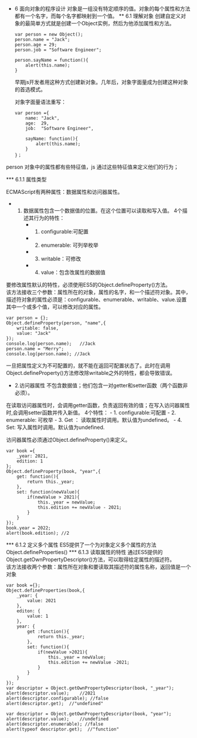 * 6 面向对象的程序设计
对象是一组没有特定顺序的值。对象的每个属性和方法都有一个名字，而每个名字都映射到一个值。
** 6.1 理解对象
    创建自定义对象的最简单方式就是创建一个Object实例，然后为他添加属性和方法。
    ```
    var person = new Object();
    person.name = "Jack";
    person.age = 29;
    person.job = "Software Engineer";

    person.sayName = function(){
        alert(this.name);
    }
    ```
    早期js开发者用这种方式创建新对象。几年后，对象字面量成为创建这种对象的首选模式。

    对象字面量语法重写：
    ```
    var person ={
        name: "Jack",
        age:  29,
        job:  "Software Engineer",

        sayName: function(){
            alert(this.name);
        }
    }；
    ```
person 对象中的属性都有些特征值，js 通过这些特征值来定义他们的行为；

*** 6.1.1 属性类型

ECMAScript有两种属性：数据属性和访问器属性。
- 1. 数据属性包含一个数据值的位置。在这个位置可以读取和写入值。
    4个描述其行为的特性：
        - 1. configurable:可配置
        - 2. enumerable: 可列举枚举
        - 3. writable：可修改
        - 4. value：包含改属性的数据值

要修改属性默认的特性，必须使用ES5的Object.defineProperty()方法。<br>
该方法接收三个参数：属性所在的对象，属性的名字，和一个描述符对象。其中，描述符对象的属性必须是：configurable、enumerable、writable、value.设置其中一个或多个值，可以修改对应的属性。
```
var person = {};
Object.defineProperty(person, "name",{
    writable: false,
    value: "Jack"
});
console.log(person.name);   //Jack
person.name = "Merry";
console.log(person.name); //Jack
```
一旦把属性定义为不可配置的，就不能在返回可配置状态了。此时在调用Object.defineProperty()方法修改除writable之外的特性，都会导致错误。

- 2.访问器属性 不包含数据值；他们包含一对getter和setter函数（两个函数非必须）。

在读取访问器属性时，会调用getter函数，负责返回有效的值；在写入访问器属性时,会调用setter函数并传入新值。
4个特性：
    - 1. configurable:可配置
    - 2. enumerable: 可枚举
    - 3. Get ： 读取属性时调用。默认值为undefined。
    - 4. Set: 写入属性时调用。默认值为undefined.

访问器属性必须通过Object.defineProperty()来定义。
```
var book ={
    _year: 2021,
    edition: 1
};
Object.defineProperty(book, "year",{
    get: function(){
        return this._year;
    },
    set: function(newValue){
        if(newValue > 2021){
            this._year = newValue;
            this.edition += newValue - 2021;
        }
    }
});
book.year = 2022;
alert(book.edition); //2
```
*** 6.1.2 定义多个属性
ES5提供了一个为对象定义多个属性的方法Object.defineProperties()
*** 6.1.3 读取属性的特性
通过ES5提供的Object.getOwnPropertyDescriptor()方法，可以取得给定属性的描述符。<br>
该方法接收两个参数：属性所在对象和要读取其描述符的属性名称，返回值是一个对象
```
var book ={};
Object.defineProperties(book,{
    _year: {
        value: 2021
    },
    editon: {
        value: 1
    },
    year: {
        get :function(){
            return this._year;
        },
        set: function(){
            if(newValue >2021){
                this._year = newValue;
                this.edition += newValue -2021;
            }
        }
    }
});
var descriptor = Object.getOwnPropertyDescriptor(book, "_year");
alert(descriptor.value);    //2021
alert(descriptor.configurable); //false
alert(descriptor.get);  //"undefined"

var descriptor = Object.getOwnPropertyDescriptor(book, "year");
alert(descriptor.value);    //undefined
alert(descriptor.enumerable); //false
alert(typeof descriptor.get);  //"function"

